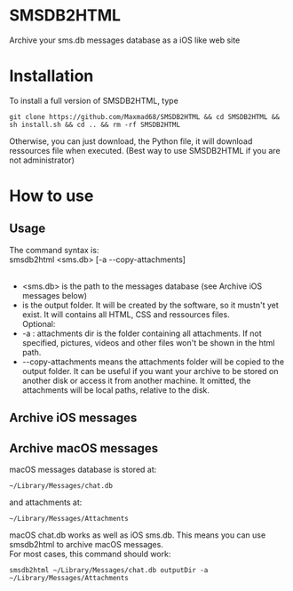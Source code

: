 # SMSDB2HTML
Archive your sms.db messages database as a iOS like web site

# Installation
To install a full version of SMSDB2HTML, type

    git clone https://github.com/Maxmad68/SMSDB2HTML && cd SMSDB2HTML && sh install.sh && cd .. && rm -rf SMSDB2HTML

Otherwise, you can just download, the Python file, it will download ressources file when executed. (Best way to use SMSDB2HTML if you are not administrator)

# How to use
## Usage
The command syntax is:<br>
  smsdb2html <sms.db> <output dir> [-a <attachments dir> --copy-attachments]<br><br>
   
 - <sms.db> is the path to the messages database (see Archive iOS messages below)<br>
 - <output dir> is the output folder. It will be created by the software, so it mustn't yet exist. It will contains all HTML, CSS and ressources files.<br>
Optional:<br>
 - -a <attachments dir> : attachments dir is the folder containing all attachments. If not specified, pictures, videos and other files won't be shown in the html path.
 - --copy-attachments means the attachments folder will be copied to the output folder. It can be useful if you want your archive to be stored on another disk or access it from another machine. It omitted, the attachments will be local paths, relative to the disk.

## Archive iOS messages


## Archive macOS messages

macOS messages database is stored at:
    
    ~/Library/Messages/chat.db
    
and attachments at:

    ~/Library/Messages/Attachments

macOS chat.db works as well as iOS sms.db. This means you can use smsdb2html to archive macOS messages.<br>
For most cases, this command should work:

    smsdb2html ~/Library/Messages/chat.db outputDir -a ~/Library/Messages/Attachments
